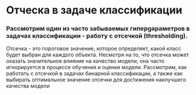 # Отческа в задаче классификации
### Рассмотрим один из часто забываемых гиперgараметров в задачах классификации - работу с отсечкой (thresholding).
Отсечка - это пороговое значение, которое определяет, какой класс будет выбран для каждого объекта. Несмотря на то, что отсечка может оказать значительное влияние на качество модели, она часто игнорируется в процессе обучения и оценки модели. Рассмотрим, как работать с отсечкой в задачах бинарной классификации, а также как выбирать оптимальное значение отсечки для достижения наилучшего качества модели
